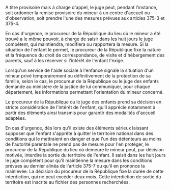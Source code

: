 A titre provisoire mais à charge d'appel, le juge peut, pendant l'instance, soit ordonner la remise provisoire du mineur à un centre d'accueil ou d'observation, soit prendre l'une des mesures prévues aux articles 375-3 et 375-4. 


  

En cas d'urgence, le procureur de la République du lieu où le mineur a été trouvé a le même pouvoir, à charge de saisir dans les huit jours le juge compétent, qui maintiendra, modifiera ou rapportera la mesure. Si la situation de l'enfant le permet, le procureur de la République fixe la nature et la fréquence du droit de correspondance, de visite et d'hébergement des parents, sauf à les réserver si l'intérêt de l'enfant l'exige. 


  

Lorsqu'un service de l'aide sociale à l'enfance signale la situation d'un mineur privé temporairement ou définitivement de la protection de sa famille, selon le cas, le procureur de la République ou le juge des enfants demande au ministère de la justice de lui communiquer, pour chaque département, les informations permettant l'orientation du mineur concerné. 


  

Le procureur de la République ou le juge des enfants prend sa décision en stricte considération de l'intérêt de l'enfant, qu'il apprécie notamment à partir des éléments ainsi transmis pour garantir des modalités d'accueil adaptées. 


  

En cas d'urgence, dès lors qu'il existe des éléments sérieux laissant supposer que l'enfant s'apprête à quitter le territoire national dans des conditions qui le mettraient en danger et que l'un des détenteurs au moins de l'autorité parentale ne prend pas de mesure pour l'en protéger, le procureur de la République du lieu où demeure le mineur peut, par décision motivée, interdire la sortie du territoire de l'enfant. Il saisit dans les huit jours le juge compétent pour qu'il maintienne la mesure dans les conditions prévues au dernier alinéa de l'article 375-7 ou qu'il en prononce la mainlevée. La décision du procureur de la République fixe la durée de cette interdiction, qui ne peut excéder deux mois. Cette interdiction de sortie du territoire est inscrite au fichier des personnes recherchées.


  
